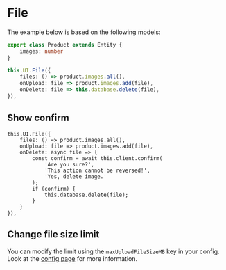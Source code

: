 <script setup>
import BaseFile from '../../../SRC/public/src/Components/Base/File/BaseFile.vue'
</script>

# File

The example below is based on the following models:

```ts
export class Product extends Entity {
    images: number
}
```
```ts
this.UI.File({
    files: () => product.images.all(),
    onUpload: file => product.images.add(file),
    onDelete: file => this.database.delete(file),
}),
```

<BaseFile
    :uploaded-files="[
        { id: '2', name: 'Image2.png', displayName: 'Image2.png' },
        { id: '1', name: 'Image1.png', displayName: 'Image1.png' },
    ]"
    :uploading-files="[
        { id: '1', name: 'Image3.png', percentage: () => 33 },
    ]"
/>

## Show confirm

```ts{5-12}
this.UI.File({
    files: () => product.images.all(),
    onUpload: file => product.images.add(file),
    onDelete: async file => {
        const confirm = await this.client.confirm(
            'Are you sure?',
            'This action cannot be reversed!',
            'Yes, delete image.'
        );
        if (confirm) {
            this.database.delete(file);
        }
    }
}), 
```

## Change file size limit

You can modify the limit using the `maxUploadFileSizeMB` key in your config. Look at the [config page](/essentials/config#maxuploadfilesizemb) for more information.
